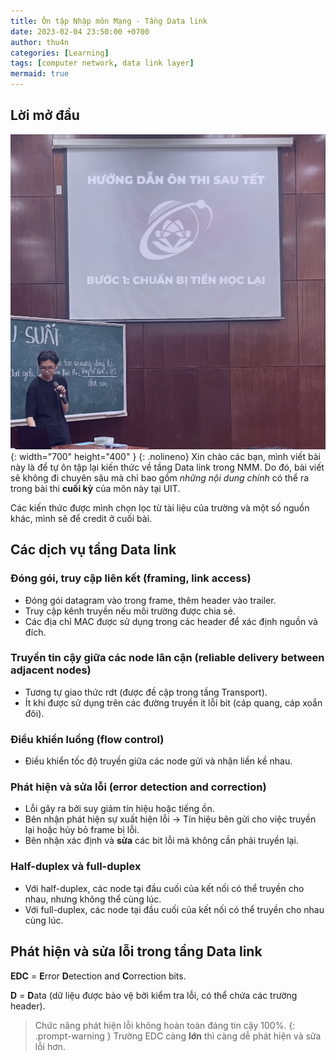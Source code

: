 ```yaml
---
title: Ôn tập Nhập môn Mạng - Tầng Data link
date: 2023-02-04 23:50:00 +0700
author: thu4n
categories: [Learning]
tags: [computer network, data link layer]
mermaid: true
---
```

## Lời mở đầu
![img](/assets/img/other/thuanOnThi.png){: width="700" height="400" }
{: .nolineno}
Xin chào các bạn, mình viết bài này là để tự ôn tập lại kiến thức về tầng Data link trong NMM. Do đó, bài viết sẽ không đi chuyên sâu mà chỉ bao gồm *những nội dung chính* có thể ra trong bài thi **cuối kỳ** của môn này tại UIT.

Các kiến thức được mình chọn lọc từ tài liệu của trường và một số nguồn khác, mình sẽ để credit ở cuối bài.
## Các dịch vụ tầng Data link
### Đóng gói, truy cập liên kết (framing, link access)

- Đóng gói datagram vào trong frame, thêm header vào trailer.
- Truy cập kênh truyền nếu môi trường được chia sẻ.
- Các địa chỉ MAC được sử dụng trong các header để xác định nguồn và đích.

### Truyền tin cậy giữa các node lân cận (reliable delivery between adjacent nodes)

- Tương tự giao thức rdt (được đề cập trong tầng Transport).
- Ít khi được sử dụng trên các đường truyền ít lỗi bit (cáp quang, cáp xoắn đôi).

### Điều khiển luồng (flow control)

- Điều khiển tốc độ truyền giữa các node gửi và nhận liền kề nhau.

### Phát hiện và sửa lỗi (error detection and correction)

- Lỗi gây ra bởi suy giảm tín hiệu hoặc tiếng ồn.
- Bên nhận phát hiện sự xuất hiện lỗi -> Tín hiệu bên gửi cho việc truyền lại hoặc hủy bỏ frame bị lỗi.
- Bên nhận xác định và **sửa** các bit lỗi mà không cần phải truyền lại.

### Half-duplex và full-duplex

- Với half-duplex, các node tại đầu cuối của kết nối có thể truyền cho nhau, nhưng không thể cùng lúc.
- Với full-duplex, các node tại đầu cuối của kết nối có thể truyền cho nhau cùng lúc.

## Phát hiện và sửa lỗi trong tầng Data link

**EDC** = **E**rror **D**etection and **C**orrection bits.

**D** = **D**ata (dữ liệu được bảo vệ bởi kiểm tra lỗi, có thể chứa các trường header).

> Chức năng phát hiện lỗi không hoàn toàn đáng tin cậy 100%.
{: .prompt-warning }
Trường EDC càng **lớn** thì càng dễ phát hiện và sửa lỗi hơn.
